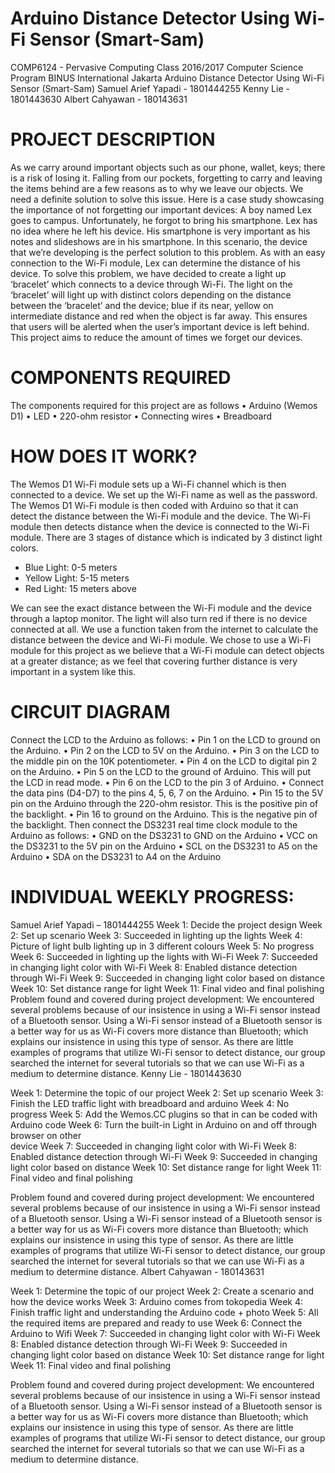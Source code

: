 # Arduino Distance Detector Using Wi-Fi Sensor (Smart-Sam)

COMP6124 - Pervasive Computing
Class 2016/2017
Computer Science Program
BINUS International
Jakarta
Arduino Distance Detector Using Wi-Fi Sensor (Smart-Sam)
Samuel Arief Yapadi - 1801444255
Kenny Lie - 1801443630
Albert Cahyawan - 180143631

# PROJECT DESCRIPTION
As we carry around important objects such as our phone, wallet, keys; there is a risk of losing it. Falling from our pockets, forgetting to carry and leaving the items behind are a few reasons as to why we leave our objects. We need a definite solution to solve this issue. Here is a case study showcasing the importance of not forgetting our important devices:
A boy named Lex goes to campus. Unfortunately, he forgot to bring his smartphone. Lex has no idea where he left his device. His smartphone is very important as his notes and slideshows are in his smartphone. In this scenario, the device that we’re developing is the perfect solution to this problem. As with an easy connection to the Wi-Fi module, Lex can determine the distance of his device.
To solve this problem, we have decided to create a light up ‘bracelet’ which connects to a device through Wi-Fi. The light on the ‘bracelet’ will light up with distinct colors depending on the distance between the ‘bracelet’ and the device; blue if its near, yellow on intermediate distance and red when the object is far away. This ensures that users will be alerted when the user’s important device is left behind. This project aims to reduce the amount of times we forget our devices. 

# COMPONENTS REQUIRED
The components required for this project are as follows
•	Arduino (Wemos D1)
•	LED
•	220-ohm resistor
•	Connecting wires
•	Breadboard

# HOW DOES IT WORK? 
The Wemos D1 Wi-Fi module sets up a Wi-Fi channel which is then connected to a device. We set up the Wi-Fi name as well as the password. The Wemos D1 Wi-Fi module is then coded with Arduino so that it can detect the distance between the Wi-Fi module and the device. The Wi-Fi module then detects distance when the device is connected to the Wi-Fi module. There are 3 stages of distance which is indicated by 3 distinct light colors.
-	Blue Light: 0-5 meters
-	Yellow Light: 5-15 meters
-	Red Light: 15 meters above

We can see the exact distance between the Wi-Fi module and the device through a laptop monitor. The light will also turn red if there is no device connected at all. We use a function taken from the internet to calculate the distance between the device and Wi-Fi module. 
We chose to use a Wi-Fi module for this project as we believe that a Wi-Fi module can detect objects at a greater distance; as we feel that covering further distance is very important in a system like this. 

# CIRCUIT DIAGRAM
Connect the LCD to the Arduino as follows:
•	Pin 1 on the LCD to ground on the Arduino.
•	Pin 2 on the LCD to 5V on the Arduino.
•	Pin 3 on the LCD to the middle pin on the 10K potentiometer. 
•	Pin 4 on the LCD to digital pin 2 on the Arduino.
•	Pin 5 on the LCD to the ground of Arduino. This will put the LCD in read mode.
•	Pin 6 on the LCD to the pin 3 of Arduino.
•	Connect the data pins (D4-D7) to the pins 4, 5, 6, 7 on the Arduino.
•	Pin 15 to the 5V pin on the Arduino through the 220-ohm resistor. This is the positive pin of the backlight.
•	Pin 16 to ground on the Arduino. This is the negative pin of the backlight.
Then connect the DS3231 real time clock module to the Arduino as follows:
•	GND on the DS3231 to GND on the Arduino
•	VCC on the DS3231 to the 5V pin on the Arduino
•	SCL on the DS3231 to A5 on the Arduino
•	SDA on the DS3231 to A4 on the Arduino

# INDIVIDUAL WEEKLY PROGRESS:
Samuel Arief Yapadi – 1801444255
Week 1: Decide the project design
Week 2: Set up scenario
Week 3: Succeeded in lighting up the lights
Week 4: Picture of light bulb lighting up in 3 different colours
Week 5: No progress
Week 6: Succeeded in lighting up the lights with Wi-Fi
Week 7: Succeeded in changing light color with Wi-Fi
Week 8: Enabled distance detection through Wi-Fi
Week 9: Succeeded in changing light color based on distance
Week 10: Set distance range for light
Week 11: Final video and final polishing
 Problem found and covered during project development: 
	We encountered several problems because of our insistence in using a Wi-Fi sensor instead of a Bluetooth sensor. Using a Wi-Fi sensor instead of a Bluetooth sensor is a better way for us as Wi-Fi covers more distance than Bluetooth; which explains our insistence in using this type of sensor. As there are little examples of programs that utilize Wi-Fi sensor to detect distance, our group searched the internet for several tutorials so that we can use Wi-Fi as a medium to determine distance.
Kenny Lie - 1801443630

Week 1: Determine the topic of our project
Week 2: Set up scenario
Week 3: Finish the LED traffic light with breadboard and arduino
Week 4: No progress
Week 5: Add the Wemos.CC plugins so that in can be coded with Arduino code
Week 6: Turn the built-in Light in Arduino on and off through browser on other        
   device
Week 7: Succeeded in changing light color with Wi-Fi
Week 8: Enabled distance detection through Wi-Fi
Week 9: Succeeded in changing light color based on distance
Week 10: Set distance range for light
Week 11: Final video and final polishing

 Problem found and covered during project development: 
We encountered several problems because of our insistence in using a Wi-Fi sensor instead of a Bluetooth sensor. Using a Wi-Fi sensor instead of a Bluetooth sensor is a better way for us as Wi-Fi covers more distance than Bluetooth; which explains our insistence in using this type of sensor. As there are little examples of programs that utilize Wi-Fi sensor to detect distance, our group searched the internet for several tutorials so that we can use Wi-Fi as a medium to determine distance.
Albert Cahyawan - 180143631

Week 1: Determine the topic of our project
Week 2: Create a scenario and how the device works
Week 3: Arduino comes from tokopedia
Week 4: Finish traffic light and understanding the Arduino code + photo
Week 5: All the required items are prepared and ready to use
Week 6: Connect the Arduino to Wifi
Week 7: Succeeded in changing light color with Wi-Fi
Week 8: Enabled distance detection through Wi-Fi
Week 9: Succeeded in changing light color based on distance
Week 10: Set distance range for light
Week 11: Final video and final polishing

 Problem found and covered during project development: 
We encountered several problems because of our insistence in using a Wi-Fi sensor instead of a Bluetooth sensor. Using a Wi-Fi sensor instead of a Bluetooth sensor is a better way for us as Wi-Fi covers more distance than Bluetooth; which explains our insistence in using this type of sensor. As there are little examples of programs that utilize Wi-Fi sensor to detect distance, our group searched the internet for several tutorials so that we can use Wi-Fi as a medium to determine distance.
